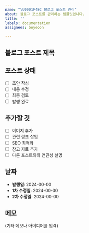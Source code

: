 ```yaml
---
name: "\U0001F4EC 블로그 포스트 관리"
about: 블로그 포스트를 관리하는 템플릿입니다.
title: ''
labels: documentation
assignees: boyeoon

---
```


## 블로그 포스트 제목

## 포스트 상태
- [ ] 초안 작성
- [ ] 내용 수정
- [ ] 최종 검토
- [ ] 발행 완료

## 추가할 것
- [ ] 이미지 추가
- [ ] 관련 링크 삽입
- [ ] SEO 최적화
- [ ] 참고 자료 추가
- [ ] 다른 포스트와의 연관성 설명

## 날짜
- **발행일**: 2024-00-00
- **1차 수정일**: 2024-00-00
- **2차 수정일**: 2024-00-00

## 메모
(기타 메모나 아이디어를 입력)
